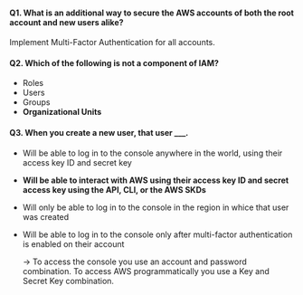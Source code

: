 #### Q1. What is an additional way to secure the AWS accounts of both the root account and new users alike?

Implement Multi-Factor Authentication for all accounts.

#### Q2. Which of the following is not a component of IAM?

- Roles
- Users
- Groups
- **Organizational Units**

#### Q3. When you create a new user, that user **\_\_\_**.

- Will be able to log in to the console anywhere in the world, using their access key ID and secret key
- **Will be able to interact with AWS using their access key ID and secret access key using the API, CLI, or the AWS SKDs**
- Will only be able to log in to the console in the region in whice that user was created
- Will be able to log in to the console only after multi-factor authentication is enabled on their account

  -> To access the console you use an account and password combination. To access AWS programmatically you use a Key and Secret Key combination.
